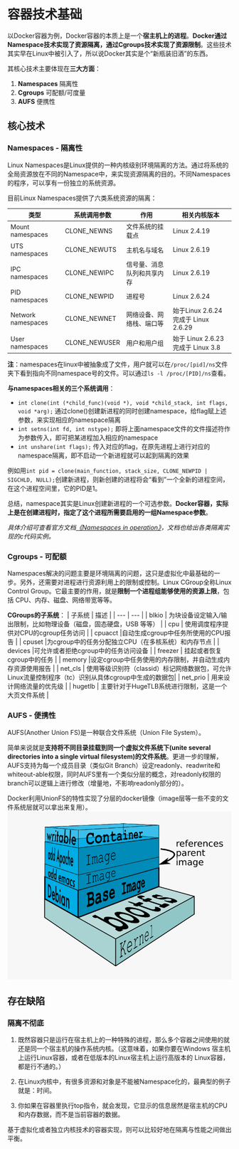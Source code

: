 # 容器技术基础

以Docker容器为例，Docker容器的本质上是一个**宿主机上的进程**。**Docker通过Namespace技术实现了资源隔离，通过Cgroups技术实现了资源限制**。这些技术其实早在Linux中被引入了，所以说Docker其实是个“新瓶装旧酒”的东西。

其核心技术主要体现在**三大方面**：
1. **Namespaces** 隔离性
2. **Cgroups** 可配额/可度量 
3. **AUFS** 便携性

## 核心技术

### Namespaces - 隔离性

Linux Namespaces是Linux提供的一种内核级别环境隔离的方法。通过将系统的全局资源放在不同的Namespace中，来实现资源隔离的目的。不同Namespaces的程序，可以享有一份独立的系统资源。

目前Linux Namespaces提供了六类系统资源的隔离：

| 类型 | 系统调用参数 | 作用 | 相关内核版本 |
| --- | --- | --- | --- |
| Mount namespaces | CLONE_NEWNS | 文件系统的挂载点 | Linux 2.4.19 |
| UTS namespaces | CLONE_NEWUTS | 主机名与域名 | Linux 2.6.19 |
| IPC namespaces | CLONE_NEWIPC | 信号量、消息队列和共享内存 | Linux 2.6.19 |
| PID namespaces | CLONE_NEWPID | 进程号 | Linux 2.6.24 |
| Network namespaces | CLONE_NEWNET | 网络设备、网络栈、端口等 | 始于Linux 2.6.24 完成于 Linux 2.6.29 |
| User namespaces | CLONE_NEWUSER | 用户和用户组 | 始于 Linux 2.6.23 完成于 Linux 3.8 |

**注**：namespaces在linux中被抽象成了文件，用户就可以在`/proc/[pid]/ns`文件夹下看到指向不同namespace号的文件。可以通过`ls -l /proc/[PID]/ns`查看。

**与namespaces相关的三个系统调用**：

- `int clone(int (*child_func)(void *), void *child_stack, int flags, void *arg);` 通过clone()创建新进程的同时创建namespace，给flag赋上述参数，来实现相应的namespace隔离
- `int setns(int fd, int nstype);` 即将上面namespace文件的文件描述符作为参数传入，即可把某进程加入相应的namespace 
- `int unshare(int flags);` 传入对应的flag，在原先进程上进行对应的namespace隔离，即不启动一个新进程就可以起到隔离的效果

例如用```int pid = clone(main_function, stack_size, CLONE_NEWPID | SIGCHLD, NULL);```创建新进程，则新创建的进程将会“看到”一个全新的进程空间，在这个进程空间里，它的PID是1。

总结，namespace其实是Linux创建新进程的一个可选参数。**Docker容器，实际上是在创建进程时，指定了这个进程所需要启用的一组Namespace参数**。

*具体介绍可查看官方文档[《Namespaces in operation》](https://lwn.net/Articles/531114/)，文档也给出各类隔离实现的c代码实例。*

### Cgroups - 可配额

Namespaces解决的问题主要是环境隔离的问题，这只是虚拟化中最基础的一步。另外，还需要对进程进行资源利用上的限制或控制。Linux CGroup全称Linux Control Group。它最主要的作用，就是**限制一个进程组能够使用的资源上限**，包括 CPU、内存、磁盘、网络带宽等等。

**CGroups的子系统**：
| 子系统 | 描述 |
| --- | --- |
| blkio | ​​​为​​​块​​​设​​​备​​​设​​​定​​​输​​​入​​​/输​​​出​​​限​​​制​​​，比​​​如​​​物​​​理​​​设​​​备​​​（磁​​​盘​​​，固​​​态​​​硬​​​盘​​​，USB 等​​​等​​​） |
| cpu | 使​​​用​​​调​​​度​​​程​​​序​​​提​​​供​​​对​​​CPU的​​​cgroup任​​​务​​​访​​​问 |
| cpuacct | ​​​自​​​动​​​生​​​成​​​cgroup中​​​任​​​务​​​所​​​使​​​用​​​的​​​CPU报​​​告​​​ |
| cpuset | ​​​为​​​cgroup中​​​的​​​任​​​务​​​分​​​配​​​独​​​立​​​CPU（在​​​多​​​核​​​系​​​统​​​）和​​​内​​​存​​​节​​​点​​​ |
| devices | ​​​可​​​允​​​许​​​或​​​者​​​拒​​​绝​​​cgroup中​​​的​​​任​​​务​​​访​​​问​​​设​​​备​​​ |
| freezer | 挂​​​起​​​或​​​者​​​恢​​​复​​​cgroup中​​​的​​​任​​​务​​​ |
| memory | ​​​设​​​定​​​cgroup中​​​任​​​务​​​使​​​用​​​的​​​内​​​存​​​限​​​制​​​，并​​​自​​​动​​​生​​​成​​​​​内​​​存​​​资​​​源使用​​​报​​​告​​​ |
| net_cls | 使​​​用​​​等​​​级​​​识​​​别​​​符​​​（classid）标​​​记​​​网​​​络​​​数​​​据​​​包​​​，可​​​允​​​许​​​Linux流​​​量​​​控​​​制​​​程​​​序​​​（tc）识​​​别​​​从​​​具​​​体​​​cgroup中​​​生​​​成​​​的​​​数​​​据​​​包​​​ |
| net_prio | 用来设计网络流量的优先级 |
| hugetlb | 主要针对于HugeTLB系统进行限制，这是一个大页文件系统 |

### AUFS - 便携性

AUFS(Another Union FS)是一种联合文件系统（Union File System）。

简单来说就是**支持将不同目录挂载到同一个虚拟文件系统下(unite several directories into a single virtual filesystem)的文件系统**。更进一步的理解，AUFS支持为每一个成员目录（类似Git Branch）设定readonly、readwrite和whiteout-able权限，同时AUFS里有一个类似分层的概念，对readonly权限的branch可以逻辑上进行修改（增量地，不影响readonly部分的）。

Docker利用UnionFS的特性实现了分层的docker镜像（image层等一些不变的文件系统层就可以拿出来复用）。
![](../assets/images/docker-filesystems-multilayer.png)


## 存在缺陷

### 隔离不彻底

1. 既然容器只是运行在宿主机上的一种特殊的进程，那么多个容器之间使用的就还是同一个宿主机的操作系统内核。（这意味着，如果你要在Windows 宿主机上运行Linux容器，或者在低版本的Linux宿主机上运行高版本的 Linux容器，都是行不通的。）

2. 在Linux内核中，有很多资源和对象是不能被Namespace化的，最典型的例子就是：时间。

3. 你如果在容器里执行top指令，就会发现，它显示的信息居然是宿主机的CPU和内存数据，而不是当前容器的数据。

基于虚拟化或者独立内核技术的容器实现，则可以比较好地在隔离与性能之间做出平衡。